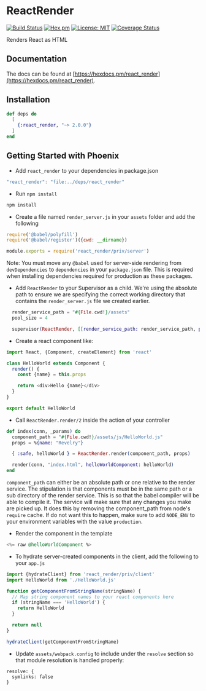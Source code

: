 # ReactRender

[![Build Status](https://travis-ci.org/revelrylabs/elixir_react_render.svg?branch=master)](https://travis-ci.org/revelrylabs/elixir_react_render)
[![Hex.pm](https://img.shields.io/hexpm/dt/react_render.svg)](https://hex.pm/packages/react_render)
[![License: MIT](https://img.shields.io/badge/License-MIT-yellow.svg)](https://opensource.org/licenses/MIT)
[![Coverage Status](https://opencov.prod.revelry.net/projects/11/badge.svg)](https://opencov.prod.revelry.net/projects/11)

Renders React as HTML

## Documentation

The docs can
be found at [https://hexdocs.pm/react_render](https://hexdocs.pm/react_render).

## Installation

```elixir
def deps do
  [
    {:react_render, "~> 2.0.0"}
  ]
end
```

## Getting Started with Phoenix

- Add `react_render` to your dependencies in package.json

```js
"react_render": "file:../deps/react_render"
```

- Run `npm install`

```bash
npm install
```

- Create a file named `render_server.js` in your `assets` folder and add the following

```js
require('@babel/polyfill')
require('@babel/register')({cwd: __dirname})

module.exports = require('react_render/priv/server')
```

Note: You must move any `@babel` used for server-side rendering from `devDependencies` to `dependencies` in your `package.json` file. This is required when installing dependencies required for production as these packages.

- Add `ReactRender` to your Supervisor as a child. We're using the absolute path to ensure we are specifying the correct working directory that contains the `render_server.js` file we created earlier.

```elixir
  render_service_path = "#{File.cwd!}/assets"
  pool_size = 4

  supervisor(ReactRender, [[render_service_path: render_service_path, pool_size: 4]])
```

- Create a react component like:

```js
import React, {Component, createElement} from 'react'

class HelloWorld extends Component {
  render() {
    const {name} = this.props

    return <div>Hello {name}</div>
  }
}

export default HelloWorld
```

- Call `ReactRender.render/2` inside the action of your controller

```elixir
def index(conn, _params) do
  component_path = "#{File.cwd!}/assets/js/HelloWorld.js"
  props = %{name: "Revelry"}

  { :safe, helloWorld } = ReactRender.render(component_path, props)

  render(conn, "index.html", helloWorldComponent: helloWorld)
end
```

`component_path` can either be an absolute path or one relative to the render service. The stipulation is that components must be in the same path or a sub directory of the render service. This is so that the babel compiler will be able to compile it. The service will make sure that any changes you make are picked up. It does this by removing the component_path from node's `require` cache. If do not want this to happen, make sure to add `NODE_ENV` to your environment variables with the value `production`.

- Render the component in the template

```elixir
<%= raw @helloWorldComponent %>
```

- To hydrate server-created components in the client, add the following to your `app.js`

```js
import {hydrateClient} from 'react_render/priv/client'
import HelloWorld from './HelloWorld.js'

function getComponentFromStringName(stringName) {
  // Map string component names to your react components here
  if (stringName === 'HelloWorld') {
    return HelloWorld
  }

  return null
}

hydrateClient(getComponentFromStringName)
```

- Update `assets/webpack.config` to include under the `resolve` section so that module resolution is handled properly:

```
resolve: {
  symlinks: false
}
```
